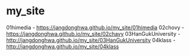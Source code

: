 # my_site
01himedia - https://jangdonghwa.github.io/my_site/01himedia
02chovy - https://jangdonghwa.github.io/my_site/02chavy
03HanGukUniversity - http://jangdonghwa.github.io/my_site/03HanGukUniversity
04klass - http://jangdonghwa.github.io/my_site/04klass
